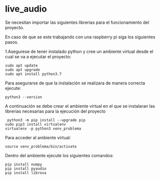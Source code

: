 # live_audio

Se necesitan importar las siguientes librerias para el
funcionamiento del proyecto.

En caso de que se este trabajando con una raspberry pi
siga los siguientes pasos.

1.Asegurese de tener instalado python y cree un ambiente
 virtual desde el cual se va a ejecutar el proyecto:
````
sudo apt update
sudo apt upgrade
sudo apt install python3.7
````
Para asegurarse de que la instalación se realizara de 
manera correcta ejecute:

````
python3 --version
````

A continuación se debe crear el ambiente virtual en el que
se instalaran las librerias necesarias para la ejecución 
del proyecto

````
 python3 -m pip install --upgrade pip
sudo pip3 install virtualenv
virtualenv -p python3 venv_problema
````
Para acceder al ambiente virtual:
````
source venv_problema/bin/activate
````
Dentro del ambiente ejecute los siguientes comandos:
````
pip install numpy
pip install pyaudio
pip install librosa
````